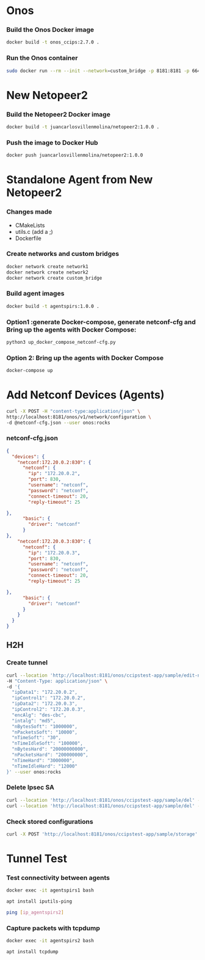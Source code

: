 
# Onos

### Build the Onos Docker image
```bash
docker build -t onos_ccips:2.7.0 .
```

### Run the Onos container
```bash
sudo docker run --rm --init --network=custom_bridge -p 8181:8181 -p 6640:6640 -p 8101:8101 -p 6633:6633 -p 6653:6653 -p 9876:9876 onos_ccips:2.7.0
```

# New Netopeer2

### Build the Netopeer2 Docker image
```bash
docker build -t juancarlosvillenmolina/netopeer2:1.0.0 .
```

### Push the image to Docker Hub
```bash
docker push juancarlosvillenmolina/netopeer2:1.0.0
```

# Standalone Agent from New Netopeer2

### Changes made
- CMakeLists
- utils.c (add a ;)
- Dockerfile

### Create networks and custom bridges
```bash
docker network create network1
docker network create network2
docker network create custom_bridge
```

### Build agent images
```bash
docker build -t agentspirs:1.0.0 .
```


### Option1 :generate Docker-compose, generate netconf-cfg and Bring up the agents with Docker Compose:
```bash
python3 up_docker_compose_netconf-cfg.py
```
### Option 2: Bring up the agents with Docker Compose
```bash
docker-compose up
```

# Add Netconf Devices (Agents)
```bash
curl -X POST -H "content-type:application/json" \
http://localhost:8181/onos/v1/network/configuration \
-d @netconf-cfg.json --user onos:rocks
```
### netconf-cfg.json
```json
{
  "devices": {
    "netconf:172.20.0.2:830": {
      "netconf": {
        "ip": "172.20.0.2",
        "port": 830,
        "username": "netconf",
        "password": "netconf",
        "connect-timeout": 20,
        "reply-timeout": 25

},
      "basic": {
        "driver": "netconf"
      }
},
    "netconf:172.20.0.3:830": {
      "netconf": {
        "ip": "172.20.0.3",
        "port": 830,
        "username": "netconf",
        "password": "netconf",
        "connect-timeout": 20,
        "reply-timeout": 25

},
      "basic": {
        "driver": "netconf"
      }
    }
  }
}
```


## H2H

### Create tunnel
```bash
curl --location 'http://localhost:8181/onos/ccipstest-app/sample/edit-netconf' \
-H "Content-Type: application/json" \
-d '{
  "ipData1": "172.20.0.2",
  "ipControl1": "172.20.0.2",
  "ipData2": "172.20.0.3",
  "ipControl2": "172.20.0.3",
  "encAlg": "des-cbc",
  "intalg": "md5",
  "nBytesSoft": "1000000",
  "nPacketsSoft": "10000",
  "nTimeSoft": "30",
  "nTimeIdleSoft": "100000",
  "nBytesHard": "20000000000",
  "nPacketsHard": "200000000",
  "nTimeHard": "3000000",
  "nTimeIdleHard": "12000"
}' --user onos:rocks
```

### Delete Ipsec SA
```bash
curl --location 'http://localhost:8181/onos/ccipstest-app/sample/del' -H "Content-Type: application/json" -d '{"reqId":"1"}' --user onos:rocks
curl --location 'http://localhost:8181/onos/ccipstest-app/sample/del' -H "Content-Type: application/json" -d '{"name":"out/172.20.0.2/in/172.20.0.3"}' --user onos:rocks

```

### Check stored configurations
```bash
curl -X POST 'http://localhost:8181/onos/ccipstest-app/sample/storage' --user onos:rocks
```
# Tunnel Test

### Test connectivity between agents
```bash
docker exec -it agentspirs1 bash
```
```bash
apt install iputils-ping
```
```bash
ping [ip_agentspirs2]
```


### Capture packets with tcpdump
```bash
docker exec -it agentspirs2 bash
```
```bash
apt install tcpdump
```
